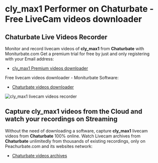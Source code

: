 # cly_max1 Performer on Chaturbate - Free LiveCam videos downloader

## Chaturbate Live Videos Recorder

Monitor and record livecam videos of **cly_max1** from **Chaturbate** with Moniturbate.com
Get a premium trial for free by just and only registering with your Email address:
* [cly_max1 Premium videos downloader](https://moniturbate.com/request-demo-licence-key.html)

Free livecam videos downloader - Moniturbate Software:
* [Chaturbate videos downloader](https://moniturbate.com/moniturbate-download-software.html)

![cly_max1 livecam videos recorder](https://peachurnet.com/templates/moniturbate-software.png)


## Capture cly_max1 videos from the Cloud and watch your recordings on Streaming

Without the need of downloading a software, capture **cly_max1** livecam videos from **Chaturbate** 100% online.
Watch Livecam archives from **Chaturbate** unlimitedly from thousands of existing recordings, only on Peachurbate.com and its websites network:
* [Chaturbate videos archives](https://peachurnet.com/)